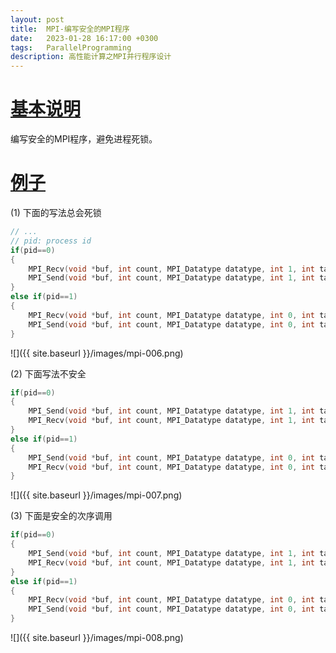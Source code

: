 ```yaml
---
layout: post
title:  MPI-编写安全的MPI程序
date:   2023-01-28 16:17:00 +0300
tags:   ParallelProgramming
description: 高性能计算之MPI并行程序设计
---
```


# [基本说明](#基本说明)

编写安全的MPI程序，避免进程死锁。

# [例子](#例子)

(1) 下面的写法总会死锁
```cpp
// ...
// pid: process id
if(pid==0)
{
    MPI_Recv(void *buf, int count, MPI_Datatype datatype, int 1, int tag, MPI_Comm comm, MPI_Status *status);
    MPI_Send(void *buf, int count, MPI_Datatype datatype, int 1, int tag, MPI_Comm comm);
}
else if(pid==1)
{
    MPI_Recv(void *buf, int count, MPI_Datatype datatype, int 0, int tag, MPI_Comm comm, MPI_Status *status);
    MPI_Send(void *buf, int count, MPI_Datatype datatype, int 0, int tag, MPI_Comm comm);
}
```
    
![]({{ site.baseurl }}/images/mpi-006.png)

(2) 下面写法不安全
```cpp
if(pid==0)
{
    MPI_Send(void *buf, int count, MPI_Datatype datatype, int 1, int tag, MPI_Comm comm);
    MPI_Recv(void *buf, int count, MPI_Datatype datatype, int 1, int tag, MPI_Comm comm, MPI_Status *status);
}
else if(pid==1)
{
    MPI_Send(void *buf, int count, MPI_Datatype datatype, int 0, int tag, MPI_Comm comm);
    MPI_Recv(void *buf, int count, MPI_Datatype datatype, int 0, int tag, MPI_Comm comm, MPI_Status *status);
}
```

![]({{ site.baseurl }}/images/mpi-007.png)

(3) 下面是安全的次序调用

```cpp
if(pid==0)
{
    MPI_Send(void *buf, int count, MPI_Datatype datatype, int 1, int tag, MPI_Comm comm);
    MPI_Recv(void *buf, int count, MPI_Datatype datatype, int 1, int tag, MPI_Comm comm, MPI_Status *status);
}
else if(pid==1)
{
    MPI_Recv(void *buf, int count, MPI_Datatype datatype, int 0, int tag, MPI_Comm comm, MPI_Status *status);
    MPI_Send(void *buf, int count, MPI_Datatype datatype, int 0, int tag, MPI_Comm comm);
}
```

![]({{ site.baseurl }}/images/mpi-008.png)
